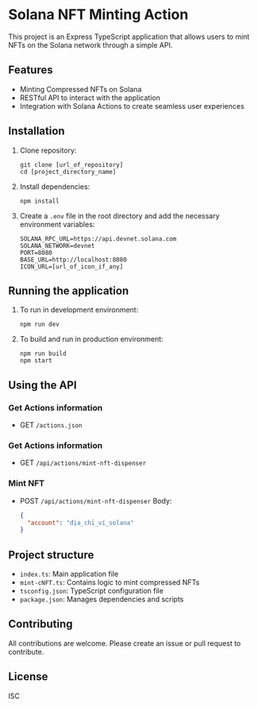 # Solana NFT Minting Action

This project is an Express TypeScript application that allows users to mint NFTs on the Solana network through a simple API.

## Features

- Minting Compressed NFTs on Solana
- RESTful API to interact with the application
- Integration with Solana Actions to create seamless user experiences

## Installation

1. Clone repository:
   ```
   git clone [url_of_repository]
   cd [project_directory_name]
   ```

2. Install dependencies:
   ```
   npm install
   ```

3. Create a `.env` file in the root directory and add the necessary environment variables:
   ```
   SOLANA_RPC_URL=https://api.devnet.solana.com
   SOLANA_NETWORK=devnet
   PORT=8080
   BASE_URL=http://localhost:8080
   ICON_URL=[url_of_icon_if_any]
   ```

## Running the application

1. To run in development environment:
   ```
   npm run dev
   ```

2. To build and run in production environment:
   ```
   npm run build
   npm start
   ```

## Using the API

### Get Actions information

- GET `/actions.json`

### Get Actions information

- GET `/api/actions/mint-nft-dispenser`

### Mint NFT

- POST `/api/actions/mint-nft-dispenser`
  Body:
  ```json
  {
    "account": "địa_chỉ_ví_solana"
  }
  ```

## Project structure

- `index.ts`: Main application file
- `mint-cNFT.ts`: Contains logic to mint compressed NFTs
- `tsconfig.json`: TypeScript configuration file
- `package.json`: Manages dependencies and scripts

## Contributing

All contributions are welcome. Please create an issue or pull request to contribute.

## License

ISC
